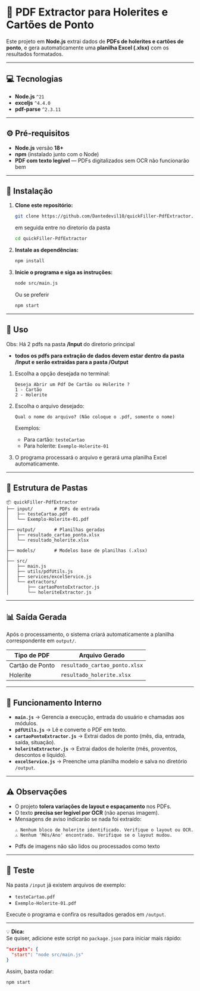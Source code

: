 # 🧾 PDF Extractor para Holerites e Cartões de Ponto

Este projeto em **Node.js** extrai dados de **PDFs de holerites e cartões de ponto**, e gera automaticamente uma **planilha Excel (.xlsx)** com os resultados formatados.

---

## 💻 Tecnologias

- **Node.js** `^21`
- **exceljs** `^4.4.0`
- **pdf-parse** `^2.3.11`

---

## ⚙️ Pré-requisitos

- **Node.js** versão **18+**
- **npm** (instalado junto com o Node)
- **PDF com texto legível** — PDFs digitalizados sem OCR não funcionarão bem

---

## 🚀 Instalação

1. **Clone este repositório:**

   ```bash
   git clone https://github.com/Dantedevil10/quickFiller-PdfExtractor.git
   ```
   em seguida entre no diretorio da pasta
    ```bash
   cd quickFiller-PdfExtractor
   ```

2. **Instale as dependências:**

   ```bash
   npm install
   ```

3. **Inicie o programa e siga as instruções:**

   ```bash
   node src/main.js
   ```
   Ou se preferir
   ```bash
   npm start
   ```

---

## 🧭 Uso

Obs: Há 2 pdfs na pasta **/Input** do diretorio principal
- **todos os pdfs para extração de dados devem estar dentro da pasta /Input e serão extraidas para a pasta /Output**

1. Escolha a opção desejada no terminal:

   ```
   Deseja Abrir um Pdf De Cartão ou Holerite ?
   1 - Cartão
   2 - Holerite
   ```

2. Escolha o arquivo desejado:

   ```
   Qual o nome do arquivo? (Não coloque o .pdf, somente o nome)
   ```

   Exemplos:

   - Para cartão: `testeCartao`
   - Para holerite: `Exemplo-Holerite-01`

3. O programa processará o arquivo e gerará uma planilha Excel automaticamente.

---

## 📂 Estrutura de Pastas

```
📦 quickFiller-PdfExtractor
├── input/        # PDFs de entrada
│   ├── testeCartao.pdf
│   └── Exemplo-Holerite-01.pdf
│
├── output/       # Planilhas geradas
│   ├── resultado_cartao_ponto.xlsx
│   └── resultado_holerite.xlsx
│
├── models/       # Modelos base de planilhas (.xlsx)
│
├── src/
│   ├── main.js
│   ├── utils/pdfUtils.js
│   ├── services/excelService.js
│   └── extractors/
│       ├── cartaoPontoExtractor.js
│       └── holeriteExtractor.js
```

---

## 📊 Saída Gerada

Após o processamento, o sistema criará automaticamente a planilha correspondente em `output/`.

| Tipo de PDF | Arquivo Gerado |
|--------------|----------------|
| Cartão de Ponto | `resultado_cartao_ponto.xlsx` |
| Holerite | `resultado_holerite.xlsx` |

---

## 🧠 Funcionamento Interno

- **`main.js`** → Gerencia a execução, entrada do usuário e chamadas aos módulos.  
- **`pdfUtils.js`** → Lê e converte o PDF em texto.  
- **`cartaoPontoExtractor.js`** → Extrai dados de ponto (mês, dia, entrada, saída, situação).  
- **`holeriteExtractor.js`** → Extrai dados de holerite (mês, proventos, descontos e líquido).  
- **`excelService.js`** → Preenche uma planilha modelo e salva no diretório `/output`.

---

## ⚠️ Observações

- O projeto **tolera variações de layout e espaçamento** nos PDFs.  
- O texto **precisa ser legível por OCR** (não apenas imagem).  
- Mensagens de aviso indicarão se nada foi extraído:
  ```
  ⚠️ Nenhum bloco de holerite identificado. Verifique o layout ou OCR.
  ⚠️ Nenhum 'Mês/Ano' encontrado. Verifique se o layout mudou.
  ```
- Pdfs de imagens não são lidos ou processados como texto

---

## 📡 Teste

Na pasta `/input` já existem arquivos de exemplo:

- `testeCartao.pdf`
- `Exemplo-Holerite-01.pdf`

Execute o programa e confira os resultados gerados em `/output`.

---

💡 **Dica:**  
Se quiser, adicione este script no `package.json` para iniciar mais rápido:

```json
"scripts": {
  "start": "node src/main.js"
}
```

Assim, basta rodar:
```bash
npm start
```

